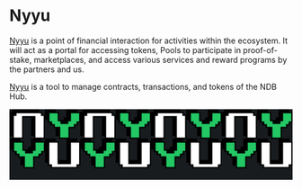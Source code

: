 # Nyyu

[Nyyu](https://nyyu.io) is a point of financial interaction for activities within the ecosystem. It will act as a portal for accessing tokens, Pools to participate in proof-of-stake, marketplaces, and access various services and reward programs by the partners and us.

[Nyyu](https://nyyu.io) is a tool to manage contracts, transactions, and tokens of the NDB Hub.

![](../.gitbook/assets/nyyu.png)
